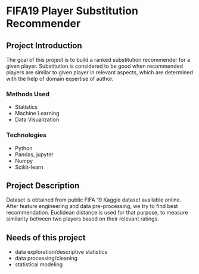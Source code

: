 # FIFA19 Player Substitution Recommender

## Project Introduction
The goal of this project is to build a ranked substitution recommender for a given player.
Substitution is considered to be good when recommended players are similar to given player
in relevant aspects, which are determined with the help of domain expertise of author.

### Methods Used
* Statistics
* Machine Learning
* Data Visualization

### Technologies
* Python
* Pandas, jupyter
* Numpy
* Scikit-learn

## Project Description
Dataset is obtained from public FIFA 19 Kaggle dataset available online. After feature engineering and data pre-processing, we try to find best recommendation. Euclidean distance is used for that purpose, to measure similarity between two players based on their relevant ratings.

## Needs of this project

- data exploration/descriptive statistics
- data processing/cleaning
- statistical modeling

